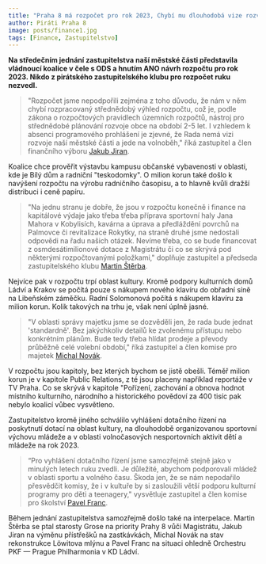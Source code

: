 ```yaml
---
title: "Praha 8 má rozpočet pro rok 2023, Chybí mu dlouhodobá vize rozvoje"
author: Piráti Praha 8
image: posts/finance1.jpg
tags: [Finance, Zastupitelstvo]
---
```


**Na středečním jednání zastupitelstva naší městské části představila vládnoucí koalice v čele s ODS a hnutím ANO návrh rozpočtu pro rok 2023. Nikdo z pirátského zastupitelského klubu pro rozpočet ruku nezvedl.**

>"Rozpočet jsme nepodpořili zejména z toho důvodu, že nám v něm chybí rozpracovaný střednědobý výhled rozpočtu, což je, podle zákona o rozpočtových pravidlech územních rozpočtů, nástroj pro střednědobé plánování rozvoje obce na období 2-5 let. I vzhledem k absenci programového prohlášení je zjevné, že Rada nemá vizi rozvoje naší městské části a jede na volnoběh," říká zastupitel a člen finančního výboru [Jakub Jiran](http://praha8.pirati.cz/lide/jakub-jiran.html).

Koalice chce prověřit výstavbu kampusu občanské vybavenosti v oblasti, kde je Bílý dům a radniční "teskodomky". O milion korun také došlo k navýšení rozpočtu na výrobu radničního časopisu, a to hlavně kvůli dražší distribuci i ceně papíru.

>"Na jednu stranu je dobře, že jsou v rozpočtu konečně i finance na kapitálové výdaje jako třeba třeba příprava sportovní haly Jana Mahora v Kobylisích, kavárna a úprava a předláždění povrchů na Palmovce či revitalizace Rokytky, na straně druhé jsme nedostali odpovědi na řadu našich otázek. Nevíme třeba, co se bude financovat z osmdesátimilionové dotace z Magistrátu či co se skrývá pod některými rozpočtovanými položkami," doplňuje zastupitel a předseda zastupitelského klubu [Martin Štěrba](http://www.praha8.pirati.cz/lide/martin-sterba.html).

Nejvíce pak v rozpočtu trpí oblast kultury. Kromě podpory kulturních domů Ládví a Krakov se počítá pouze s nákupem nového klavíru do obřadní síně na Libeňském záměčku. Radní Solomonová počítá s nákupem klavíru za milion korun. Kolik takových na trhu je, však není úplně jasné.

>"V oblasti správy majetku jsme se dozvěděli jen, že rada bude jednat 'standardně'. Bez jakýchkoliv detailů ke zvolenému přístupu nebo konkrétním plánům. Bude tedy třeba hlídat prodeje a převody průběžně celé volební období," říká zastupitel a člen komise pro majetek [Michal Novák](http://praha8.pirati.cz/lide/michal-novak.html).

V rozpočtu jsou kapitoly, bez kterých bychom se jistě obešli. Téměř milion korun je v kapitole Public Relations, z té jsou placeny například reportáže v TV Praha. Co se skrývá v kapitole "Pořízení, zachování a obnova hodnot místního kulturního, národního a historického povědoví za 400 tisíc pak nebylo koalicí vůbec vysvětleno. 

Zastupitelstvo kromě jiného schválilo vyhlášení dotačního řízení na poskytnutí dotací na oblast kultury, na dlouhodobě organizovanou sportovní výchovu mládeže a v oblasti volnočasových nesportovních aktivit dětí a mládeže na rok 2023.

>“Pro vyhlášení dotačního řízení jsme samozřejmě stejně jako v minulých letech ruku zvedli. Je důležité, abychom podporovali mládež v oblasti sportu a volného času. Škoda jen, že se nám nepodařilo přesvědčit komisy, že i v kultuře by si zasloužili větší podporu kulturní programy pro děti a teenagery," vysvětluje zastupitel a člen komise pro školství [Pavel Franc](http://praha8.pirati.cz/lide/pavel-franc.html). 

Během jednání zastupitelstva samozřejmě došlo také na interpelace. Martin Štěrba se ptal starosty Grose na priority Prahy 8 vůči Magistrátu, Jakub Jiran na výměnu přístřešků na zastkávkách, Michal Novák na stav rekonstrukce Löwitova mlýnu a Pavel Franc na situaci ohledně Orchestru PKF — Prague Philharmonia v KD Ládví.
